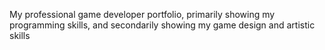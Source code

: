 My professional game developer portfolio, primarily showing my programming skills, and secondarily showing my game design and artistic skills
